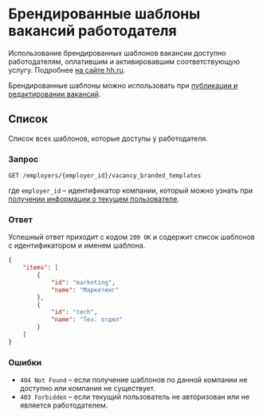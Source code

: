 # Брендированные шаблоны вакансий работодателя

Использование брендированных шаблонов вакансии доступно работодателям,
оплатившим и активировавшим соответствующую услугу.
Подробнее [на сайте hh.ru](https://hh.ru/article/brand).

Брендированные шаблоны можно использовать при
[публикации и редактировании вакансий](vacancies.md#branded-template-field).


<a name="list"></a>
## Список

Список всех шаблонов, которые доступы у работодателя.


<a name="list-request"></a>
### Запрос

`GET /employers/{employer_id}/vacancy_branded_templates`

где `employer_id` – идентификатор компании, который можно узнать при
[получении информации о текущем пользователе](me.md#employer-info).


<a name="list-response"></a>
### Ответ

Успешный ответ приходит с кодом `200 OK` и содержит список шаблонов с
идентификатором и именем шаблона.

```json
{
    "items": [
        {
            "id": "marketing",
            "name": "Маркетинг"
        },
        {
            "id": "tech",
            "name": "Тех. отдел"
        }
    ]
}
```

<a name="list-errors"></a>
### Ошибки

* `404 Not Found` – если получение шаблонов по данной компании не доступно или
  компания не существует.
* `403 Forbidden` – если текущий пользователь не авторизован или не является
  работодателем.
